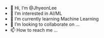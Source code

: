 - 👋 Hi, I’m @JhyeonLee
- 👀 I’m interested in AI/ML
- 🌱 I’m currently learning Machine Learning
- 💞️ I’m looking to collaborate on ...
- 📫 How to reach me ...

<!---
JhyeonLee/JhyeonLee is a ✨ special ✨ repository because its `README.md` (this file) appears on your GitHub profile.
You can click the Preview link to take a look at your changes.
--->
